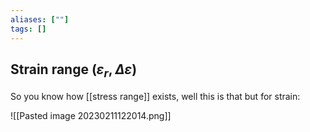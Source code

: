 ```yaml
---
aliases: [""]
tags: []
---
```


## Strain range ($\varepsilon_{r}, \Delta \varepsilon$)

So you know how [[stress range]] exists, well this is that but for strain:

![[Pasted image 20230211122014.png]]
